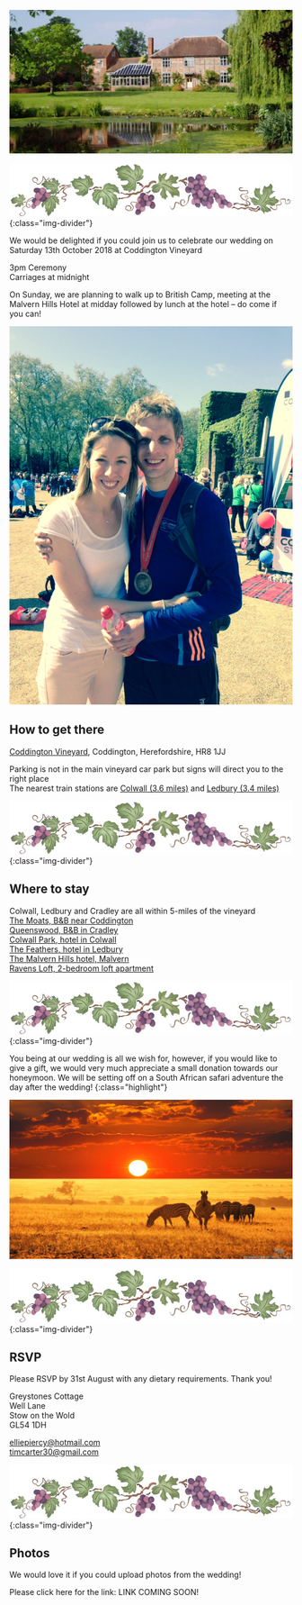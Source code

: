 ![The Vineyard, Coddington](/assets/images/coddington-house.jpg)

![Grapevine](/assets/images/grapevine.gif){:class="img-divider"}

We would be delighted if you could join us to celebrate our wedding on Saturday 13th October 2018 at Coddington Vineyard

3pm Ceremony  
Carriages at midnight

On Sunday, we are planning to walk up to British Camp, meeting at the Malvern Hills Hotel at midday followed by lunch at the hotel – do come if you can!

![Tim and Ellie](/assets/images/timandellie.JPG)

How to get there
----------------

[Coddington Vineyard](https://coddingtonvineyard.co.uk/), Coddington, Herefordshire, HR8 1JJ

Parking is not in the main vineyard car park but signs will direct you to the right place  
The nearest train stations are [Colwall (3.6 miles)](https://www.google.co.uk/maps/place/Colwall/@52.0803238,-2.3932235,13z/data=!4m8!1m2!2m1!1sTrain+Station!3m4!1s0x487055fef728da13:0x5b33bc559f64e33a!8m2!3d52.0799202!4d-2.3567881) and [Ledbury (3.4 miles)](https://www.google.co.uk/maps/place/Ledbury/@52.0452641,-2.4282487,17z/data=!3m1!4b1!4m5!3m4!1s0x4870545df62ed49f:0x653087565c964b6f!8m2!3d52.0452641!4d-2.42606)  

![Grapevine](/assets/images/grapevine.gif){:class="img-divider"}

Where to stay
-------------

Colwall, Ledbury and Cradley are all within 5-miles of the vineyard  
[The Moats, B&B near Coddington](http://www.themoatsledbury.co.uk)  
[Queenswood, B&B in Cradley](http://www.malvernhillsbandb.co.uk)   
[Colwall Park, hotel in Colwall](http://www.colwall.co.uk)  
[The Feathers, hotel in Ledbury](http://www.feathersledbury.co.uk)  
[The Malvern Hills hotel, Malvern](http://www.malvernhillshotel.co.uk)  
[Ravens Loft, 2-bedroom loft apartment](http://www.airbnb.co.uk)  

![Grapevine](/assets/images/grapevine.gif){:class="img-divider"}

You being at our wedding is all we wish for, however, if you would like to give a gift, we would very much appreciate a small donation towards our honeymoon. We will be setting off on a South African safari adventure the day after the wedding!
{:class="highlight"}

![Safari](/assets/images/safari.jpg)

![Grapevine](/assets/images/grapevine.gif){:class="img-divider"}

RSVP
----

Please RSVP by 31st August with any dietary requirements.  Thank you!

Greystones Cottage  
Well Lane  
Stow on the Wold  
GL54 1DH  

[elliepiercy@hotmail.com](mailto:elliepiercy@hotmail.com)  
[timcarter30@gmail.com](mailto:timcarter30@gmail.com)

![Grapevine](/assets/images/grapevine.gif){:class="img-divider"}

Photos
------

We would love it if you could upload photos from the wedding!

Please click here for the link: LINK COMING SOON!
